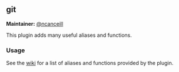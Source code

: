 ## git

**Maintainer:** [@ncanceill](https://github.com/ncanceill)

This plugin adds many useful aliases and functions.

### Usage

See the [wiki](https://github.com/xqzhang2015/oh-my-zsh/wiki/Plugin:git) for a list of aliases and functions provided by the plugin.

